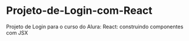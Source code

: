 # Projeto-de-Login-com-React
Projeto de Login para o curso do Alura: React: construindo componentes com JSX
